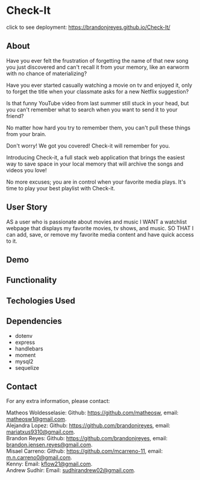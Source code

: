 # Check-It


click to see deployment: https://brandonjreyes.github.io/Check-It/

## About


Have you ever felt the frustration of forgetting the name of that new song you just discovered and can't recall it from your memory, like an earworm with no chance of materializing?

Have you ever started casually watching a movie on tv and enjoyed it, only to forget the title when your classmate asks for a new Netflix suggestion?

Is that funny YouTube video from last summer still stuck in your head, but you can't remember what to search when you want to send it to your friend?

No matter how hard you try to remember them, you can't pull these things from your brain.

Don't worry! We got you covered!
Check-it will remember for you.

Introducing Check-it, a full stack web application that brings the easiest way to save space in your local memory that will archive the songs and videos you love!

No more excuses; you are in control when your favorite media plays. It's time to play your best playlist with Check-it.

## User Story

AS a user who is passionate about movies and music 
I WANT a watchlist webpage that displays my favorite movies, tv shows, and music.
SO THAT I can add, save, or remove my favorite media content and have quick access to it.



## Demo

## Functionality

## Techologies Used


## Dependencies

- dotenv
- express
- handlebars
- moment
- mysql2
- sequelize

## Contact

For any extra information, please contact:

Matheos Woldesselasie: Github: https://github.com/matheosw, email: matheosw1@gmail.com.<br>
Alejandra Lopez: Github: https://github.com/brandonjreyes, email: mariatxus9310@gmail.com.<br>
Brandon Reyes: Github: https://github.com/brandonjreyes, email: brandon.jensen.reyes@gmail.com.<br>
Misael Carreno: Github: https://github.com/mcarreno-11, email: m.n.carreno0@gmail.com.<br> 
Kenny: Email: kflow21@gmail.com.<br>
Andrew Sudhir: Email: sudhirandrew02@gmail.com.<br>

